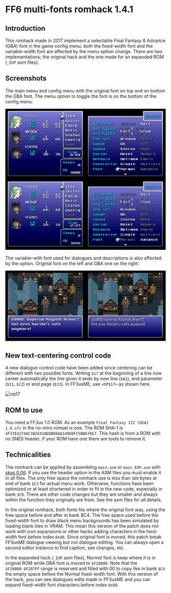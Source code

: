 # FF6 multi-fonts romhack 1.4.1

## Introduction
This romhack made in 2017 implement a selectable Final Fantasy 6 Advance (GBA) font in the game config menu. both the fixed-width font and the variable-width font are affected by the menu option change. There are two implementations; the original hack and the one made for an expanded ROM (`_EXP` asm files).


## Screenshots

The main menu and config menu with the original font on top and on bottom the GBA font. The menu option to toggle the font is on the bottom of the config menu:

![menus](images/menus.png)

The variable-with font used for dialogues and descriptions is also affected by the option. Original font on the left and GBA one on the right:

![dialogue](images/dialogue.png)

## New text-centering control code

A new dialogue control code have been added since centering can be different with two possible fonts. Writing `$17` at the beginning of a line now center automatically the line given it ends by new line (`$01`), end parameter (`$11`, `$12`) or end page (`$13`). In FF3usME, use `<OP$17>` as shown here:

![op17](images/op17.png)

## ROM to use

You need a FF3us 1.0 ROM. As an example `Final Fantasy III (USA) 1.0.sfc` in the no-intro romset is one. The ROM SHA-1 is `4F37E4274AC3B2EA1BEDB08AA149D8FC5BB676E7`. This hash is from a ROM with no SNES header, if your ROM have one there are tools to remove it.

## Technicalities

The romhack can be applied by assembling `main.asm` or `main_EXP.asm` with [xkas 0.06](https://www.romhacking.net/utilities/269/). If you use the header option in the ASM files you must enable it in all files. The only free space the romhack use is less than `$D0` bytes at end of bank `$C3` for actual menu work. Otherwise, functions have been optimized or at least shortened in order to fit in the new code, especially in bank `$C0`. There are other code changes but they are smaller and always within the function they originally are from. See the asm files for all details.

In the original romhack, both fonts fits where the original font was, using the free space before and after in bank $C4. The free space used before the fixed-width font to draw black menu backgrounds has been simulated by loading blank tiles in VRAM. This mean this version of the patch does not work with icon expansions or other hacks adding characters in the fxed-width font before index `0x80`. Since original font is moved, this patch break FF3usME dialogue viewing but not dialogue editing. You can always open a second editor instance to find caption, see changes, etc.

In the expanded hack (`_EXP` asm files), Normal font is keep where it is in original ROM while GBA font is moved to `$F20800`. Note that the `$F20000-$F207FF` range is reserved and filled with 00 to copy like in bank `$C4` the empty space before the Normal fixed-width font. With this version of the hack, you can see dialogues edits made in FF3usME and you can expand fixed-width font characters before index `0x80`.
